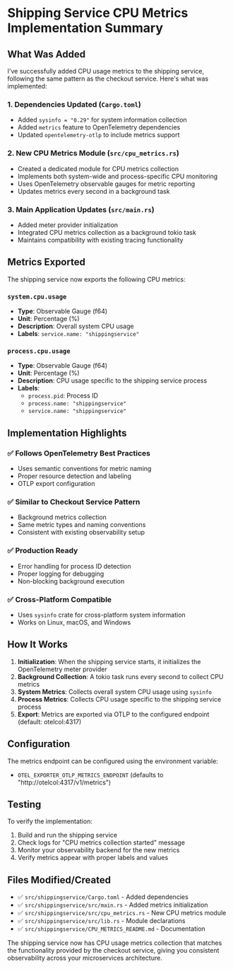 # Shipping Service CPU Metrics Implementation Summary

## What Was Added

I've successfully added CPU usage metrics to the shipping service, following the same pattern as the checkout service. Here's what was implemented:

### 1. **Dependencies Updated** (`Cargo.toml`)
- Added `sysinfo = "0.29"` for system information collection
- Added `metrics` feature to OpenTelemetry dependencies
- Updated `opentelemetry-otlp` to include metrics support

### 2. **New CPU Metrics Module** (`src/cpu_metrics.rs`)
- Created a dedicated module for CPU metrics collection
- Implements both system-wide and process-specific CPU monitoring
- Uses OpenTelemetry observable gauges for metric reporting
- Updates metrics every second in a background task

### 3. **Main Application Updates** (`src/main.rs`)
- Added meter provider initialization
- Integrated CPU metrics collection as a background tokio task
- Maintains compatibility with existing tracing functionality

## Metrics Exported

The shipping service now exports the following CPU metrics:

### `system.cpu.usage`
- **Type**: Observable Gauge (f64)
- **Unit**: Percentage (%)
- **Description**: Overall system CPU usage
- **Labels**: `service.name: "shippingservice"`

### `process.cpu.usage`
- **Type**: Observable Gauge (f64) 
- **Unit**: Percentage (%)
- **Description**: CPU usage specific to the shipping service process
- **Labels**: 
  - `process.pid`: Process ID
  - `process.name: "shippingservice"`
  - `service.name: "shippingservice"`

## Implementation Highlights

### ✅ **Follows OpenTelemetry Best Practices**
- Uses semantic conventions for metric naming
- Proper resource detection and labeling
- OTLP export configuration

### ✅ **Similar to Checkout Service Pattern**
- Background metrics collection
- Same metric types and naming conventions
- Consistent with existing observability setup

### ✅ **Production Ready**
- Error handling for process ID detection
- Proper logging for debugging
- Non-blocking background execution

### ✅ **Cross-Platform Compatible**
- Uses `sysinfo` crate for cross-platform system information
- Works on Linux, macOS, and Windows

## How It Works

1. **Initialization**: When the shipping service starts, it initializes the OpenTelemetry meter provider
2. **Background Collection**: A tokio task runs every second to collect CPU metrics
3. **System Metrics**: Collects overall system CPU usage using `sysinfo`
4. **Process Metrics**: Collects CPU usage specific to the shipping service process
5. **Export**: Metrics are exported via OTLP to the configured endpoint (default: otelcol:4317)

## Configuration

The metrics endpoint can be configured using the environment variable:
- `OTEL_EXPORTER_OTLP_METRICS_ENDPOINT` (defaults to "http://otelcol:4317/v1/metrics")

## Testing

To verify the implementation:
1. Build and run the shipping service
2. Check logs for "CPU metrics collection started" message
3. Monitor your observability backend for the new metrics
4. Verify metrics appear with proper labels and values

## Files Modified/Created

- ✅ `src/shippingservice/Cargo.toml` - Added dependencies
- ✅ `src/shippingservice/src/main.rs` - Added metrics initialization
- ✅ `src/shippingservice/src/cpu_metrics.rs` - New CPU metrics module
- ✅ `src/shippingservice/src/lib.rs` - Module declarations
- ✅ `src/shippingservice/CPU_METRICS_README.md` - Documentation

The shipping service now has CPU usage metrics collection that matches the functionality provided by the checkout service, giving you consistent observability across your microservices architecture.
